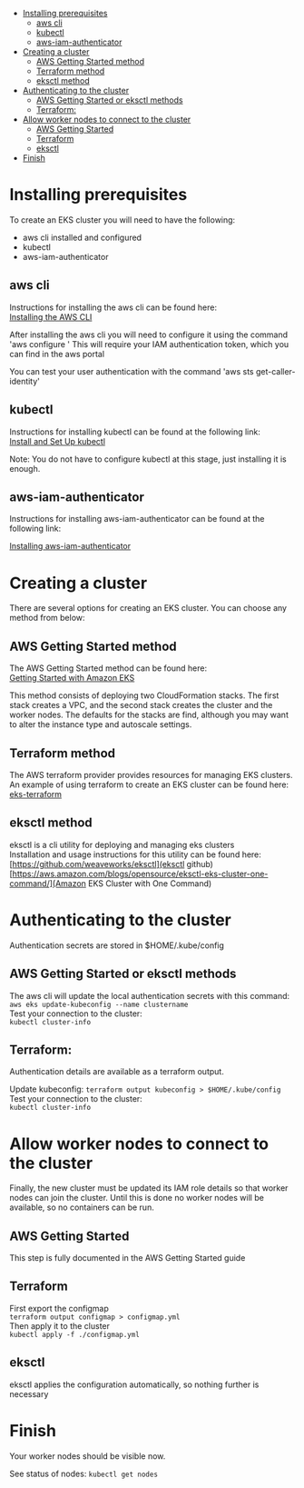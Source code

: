 <!-- TOC -->

- [Installing prerequisites](#installing-prerequisites)
    - [aws cli](#aws-cli)
    - [kubectl](#kubectl)
    - [aws-iam-authenticator](#aws-iam-authenticator)
- [Creating a cluster](#creating-a-cluster)
    - [AWS Getting Started method](#aws-getting-started-method)
    - [Terraform method](#terraform-method)
    - [eksctl method](#eksctl-method)
- [Authenticating to the cluster](#authenticating-to-the-cluster)
    - [AWS Getting Started or eksctl methods](#aws-getting-started-or-eksctl-methods)
    - [Terraform:](#terraform)
- [Allow worker nodes to connect to the cluster](#allow-worker-nodes-to-connect-to-the-cluster)
    - [AWS Getting Started](#aws-getting-started)
    - [Terraform](#terraform)
    - [eksctl](#eksctl)
- [Finish](#finish)

<!-- /TOC -->

# Installing prerequisites  

To create an EKS cluster you will need to have the following:

- aws cli installed and configured
- kubectl
- aws-iam-authenticator

## aws cli 

Instructions for installing the aws cli can be found here:  
[Installing the AWS CLI](https://docs.aws.amazon.com/cli/latest/userguide/cli-chap-install.html)  

After installing the aws cli you will need to configure it using the command 'aws configure  '
This will require your IAM authentication token, which you can find in the aws portal  

You can test your user authentication with the command 'aws sts get-caller-identity'   

## kubectl 

Instructions for installing kubectl can be found at the following link:  
[Install and Set Up kubectl](https://kubernetes.io/docs/tasks/tools/install-kubectl/)  

Note: You do not have to configure kubectl at this stage, just installing it is enough.  

## aws-iam-authenticator  

Instructions for installing aws-iam-authenticator can be found at the following link:  

[Installing aws-iam-authenticator](https://docs.aws.amazon.com/eks/latest/userguide/install-aws-iam-authenticator.html)  


# Creating a cluster  

There are several options for creating an EKS cluster.
You can choose any method from below:

## AWS Getting Started method  

The AWS Getting Started method can be found here:  
[Getting Started with Amazon EKS](https://docs.aws.amazon.com/eks/latest/userguide/getting-started.html)  

This method consists of deploying two CloudFormation stacks. The first stack creates a VPC, and the second stack creates the cluster and the worker nodes. The defaults for the stacks are find, although you may want to alter the instance type and autoscale settings.  

## Terraform method

The AWS terraform provider provides resources for managing EKS clusters.  
An example of using terraform to create an EKS cluster can be found here:  
[eks-terraform](eks-terraform/)

## eksctl method

eksctl is a cli utility for deploying and managing eks clusters  
Installation and usage instructions for this utility can be found here:  
[https://github.com/weaveworks/eksctl](eksctl github)
[https://aws.amazon.com/blogs/opensource/eksctl-eks-cluster-one-command/](Amazon EKS Cluster with One Command)


# Authenticating to the cluster

Authentication secrets are stored in $HOME/.kube/config  

## AWS Getting Started or eksctl methods  

The aws cli will update the local authentication secrets with this command:  
`aws eks update-kubeconfig --name clustername`  
Test your connection to the cluster:    
`kubectl cluster-info`  

## Terraform: 

Authentication details are available as a terraform output.  

Update kubeconfig:
`terraform output kubeconfig > $HOME/.kube/config`  
Test your connection to the cluster:  
`kubectl cluster-info`


# Allow worker nodes to connect to the cluster

Finally, the new cluster must be updated its IAM role details so that worker nodes can join the cluster.
Until this is done no worker nodes will be available, so no containers can be run.

## AWS Getting Started 
This step is fully documented in the AWS Getting Started guide

## Terraform

First export the configmap  
`terraform output configmap > configmap.yml`  
Then apply it to the cluster  
`kubectl apply -f ./configmap.yml`  

## eksctl

eksctl applies the configuration automatically, so nothing further is necessary

# Finish

Your worker nodes should be visible now. 

See status of nodes:
`kubectl get nodes`